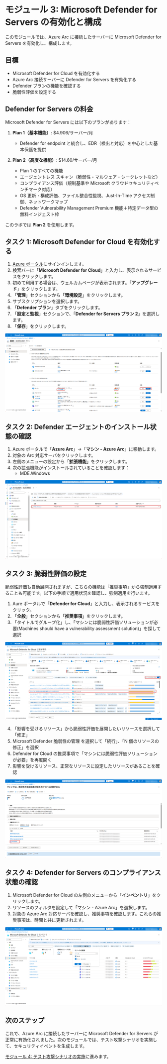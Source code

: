 # モジュール 3: Microsoft Defender for Servers の有効化と構成

このモジュールでは、Azure Arc に接続したサーバーに Microsoft Defender for Servers を有効化し、構成します。

## 目標

- Microsoft Defender for Cloud を有効化する
- Azure Arc 接続サーバーに Defender for Servers を有効化する
- Defender プランの機能を確認する
- 脆弱性評価を設定する

## Defender for Servers の料金

Microsoft Defender for Servers には以下のプランがあります：

1. **Plan 1（基本機能）**: $4.906/サーバー/月

   - Defender for endpoint と統合し、EDR（検出と対応）を中心とした基本保護を提供

2. **Plan 2（高度な機能）**: $14.60/サーバー/月
   - Plan 1 のすべての機能
   - エージェントレス スキャン（脆弱性・マルウェア・シークレットなど）
   - コンプライアンス評価（規制基準や Microsoft クラウドセキュリティベンチマーク対応）
   - OS 更新・構成評価、ファイル整合性監視、Just-In-Time アクセス制御、ネットワークマップ
   - Defender Vulnerability Management Premium 機能＋特定データ型の無料インジェスト枠

このラボでは **Plan 2** を使用します。

## タスク 1: Microsoft Defender for Cloud を有効化する

1. [Azure ポータル](https://portal.azure.com)にサインインします。
2. 検索バーに「**Microsoft Defender for Cloud**」と入力し、表示されるサービスをクリックします。
3. 初めて利用する場合は、ウェルカムページが表示されます。「**アップグレード**」をクリックします。
4. 「**管理**」セクションから「**環境設定**」をクリックします。
5. サブスクリプションを選択します。
6. 「**Defender プラン**」タブをクリックします。
7. 「**設定と監視**」セクションで、「**Defender for Servers プラン 2**」を選択します。
8. 「**保存**」をクリックします。

![Defender プランの有効化](../../images/module3/defender-plans.png)

## タスク 2: Defender エージェントのインストール状態の確認

1. Azure ポータルで「**Azure Arc**」→「**マシン - Azure Arc**」に移動します。
2. 対象の Arc 対応サーバをクリックします。
3. 左側のメニューの設定から「**拡張機能**」をクリックします。
4. 次の拡張機能がインストールされていることを確認します：
   - MDE.Windows

![Defender エージェントの確認](../../images/module3/defender-extensions.png)

## タスク 3: 脆弱性評価の設定

脆弱性評価も自動展開されますが、こちらの機能は「推奨事項」から強制適用することも可能です。以下の手順で適用状況を確認し、強制適用を行います。

1. Aure ポータルで「**Defender for Cloud**」と入力し、表示されるサービスをクリック。
2. 「**全般**」セクションから「**推奨事項**」をクリックします。
3. 「タイトルでグループ化」し、「マシンには脆弱性評価ソリューションが必要(Machines should have a vulnerability assessment solution)」を探して選択

![Defender 脆弱性の推奨事項修正](../../images/module3/defender-vulnerability.png)

4. 「影響を受けるリソース」から脆弱性評価を展開したいリソースを選択して「修正」
5. Microsoft Defender 脆弱性の管理 を選択して「続行」、「N 個のリソースの修正」を選択
6. Defender for Cloud の推奨事項で「マシンには脆弱性評価ソリューションが必要」を再度開く
7. 影響を受けるリソース、正常なリソースに設定したリソースがあることを確認

![Defender 脆弱性の推奨事項確認](../../images/module3/defender-vulnerability-check.png)

## タスク 4: Defender for Servers のコンプライアンス状態の確認

1. Microsoft Defender for Cloud の左側のメニューから「**インベントリ**」をクリックします。
2. リソースのフィルタを設定して「マシン - Azure Arc」を選択します。
3. 対象の Azure Arc 対応サーバを確認し、推奨事項を確認します。これらの推奨事項は、時間と共に更新されます。

![Defender 推奨事項確認](../../images/module3/defender-reccomend-check.png)

## 次のステップ

これで、Azure Arc に接続したサーバーに Microsoft Defender for Servers が正常に有効化されました。次のモジュールでは、テスト攻撃シナリオを実施して、セキュリティイベントを生成します。

[モジュール 4: テスト攻撃シナリオの実施](../module4/README.md)に進みます。
